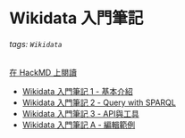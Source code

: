 Wikidata 入門筆記
========================

###### tags: `Wikidata`

[在 HackMD 上閱讀](https://hackmd.io/@jd3main/H1TpO43CX/)

* [Wikidata 入門筆記 1 - 基本介紹](https://hackmd.io/beKtq8AURSq0a1jpk-ktXw) 
* [Wikidata 入門筆記 2 -  Query with SPARQL](https://hackmd.io/FvtDFlNYSbSMEOEvJGr0yA)
* [Wikidata 入門筆記 3 -  API與工具](https://hackmd.io/zQNmxYZiS5-F_1w4nKD_BQ)
* [Wikidata 入門筆記 A - 編輯範例](https://hackmd.io/VmtRAQ0MS6KWEDk5IGsW-A)
